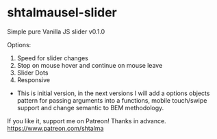 # shtalmausel-slider
Simple pure Vanilla JS slider v0.1.0 

Options: 
1. Speed for slider changes
2. Stop on mouse hover and continue on mouse leave 
3. Slider Dots 
4. Responsive 

- This is initial version, in the next versions I will add a options objects pattern for passing arguments into a functions, mobile touch/swipe support and change semantic to BEM methodology. 


If you like it, support me on Patreon! Thanks in advance. https://www.patreon.com/shtalma 

